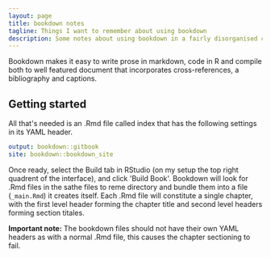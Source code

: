 ```yaml
---
layout: page
title: bookdown notes
tagline: Things I want to remember about using bookdown
description: Some notes about using bookdown in a fairly disorganised collection
---
```


Bookdown makes it easy to write prose in markdown, code in R and compile both to well featured document that incorporates cross-references, a bibliography and captions.

## Getting started
All that's needed is an .Rmd file called index that has the following settings in its YAML header. 

```YAML
output: bookdown::gitbook
site: bookdown::bookdown_site
```

Once ready, select the Build tab in RStudio (on my setup the top right quadrent of the interface), and click 'Build Book'.
Bookdown will look for .Rmd files in the sathe files to reme directory and bundle them into a file (`_main.Rmd`) it creates itself. 
Each .Rmd file will constitute a single chapter, with the first level header forming the chapter title and second level headers forming section titales.

**Important note:** The bookdown files should not have their own YAML headers as with a normal .Rmd file, this causes the chapter sectioning to fail. 